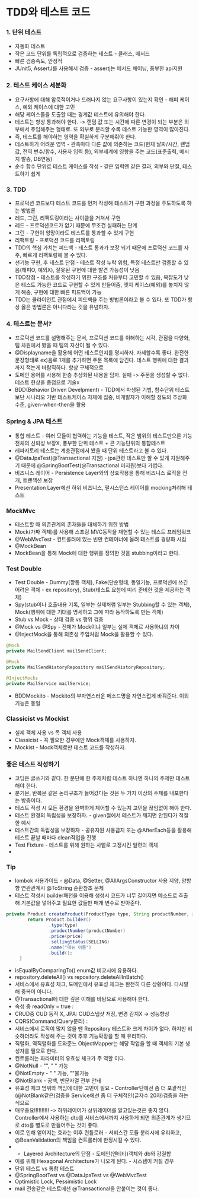 # TDD와 테스트 코드
### 1. 단위 테스트
+ 자동화 테스트
+ 작은 코드 단위를 독립적으로 검증하는 테스트 - 클래스, 메서드
+ 빠른 검증속도, 안정적
+ JUnit5, AssertJ를 사용해서 검증 - assertj는 메서드 체이닝, 풍부한 api지원

### 2. 테스트 케이스 세분화
+ 요구사항에 대해 암묵적이거나 드러나지 않는 요구사항이 있는지 확인 - 해피 케이스, 예외 케이스에 대한 고민
+ 해당 케이스들을 도출할 때는 경계값 테스트에 유의해야 한다.
+ 테스트는 항상 통과해야 한다. -> 랜덤 값 또는 시간에 따른 변경이 되는 부분은 외부에서 주입해주는 형태로. 또 외부로 분리할 수록 테스트 가능한 영역이 많아진다.
+ 즉, 테스트를 해야하는 영역을 확실하게 구분해줘야 한다.
+ 테스트하기 어려운 영역 - 관측마다 다른 값에 의존하는 코드(현재 날짜/시간, 랜덤 값, 전역 변수/함수, 사용자 입력 등), 외부세계에 영향을 주는 코드(표준출력, 메시지 발송, DB연동)
+ 순수 함수 단위로 테스트 케이스를 작성 - 같은 입력엔 같은 결과, 외부와 단절, 테스트하기 쉽게

### 3. TDD
+ 프로덕션 코드보다 테스트 코드를 먼저 작성해 테스트가 구현 과정을 주도하도록 하는 방법론
+ 레드, 그린, 리팩토링이라는 사이클을 거쳐서 구현 
+ 레드 - 프로덕션코드가 없기 때문에 무조건 실패하는 단계
+ 그린 - 구현이 엉망이라도 테스트를 통과할 수 있게 구현
+ 리팩토링 - 프로덕션 코드를 리팩토링
+ TDD의 핵심 가치는 피드백 - 테스트 통과가 보장 되기 때문에 프로덕션 코드를 자주, 빠르게 리팩토링해 볼 수 있다.
+ 선기능 구현, 후 테스트 단점 - 테스트 작성 누락 위험, 특정 테스트만 검증할 수 있음(해피O, 예외X), 잘못된 구현에 대한 발견 가능성이 낮음
+ TDD장점 - 테스트를 작성하기 위한 구조를 처음부터 고민할 수 있음, 복잡도가 낮은 테스트 가능한 코드로 구현할 수 있게 만들어줌, 엣지 케이스(예외)를 놓치지 않게 해줌, 구현에 대한 빠른 피드백이 가능
+ TDD는 클라이언트 관점에서 피드백을 주는 방법론이라고 볼 수 있다. 또 TDD가 항상 옳은 방법론은 아니다라는 것을 유념하자.

### 4. 테스트는 문서?
+ 프로덕션 코드를 설명해주는 문서, 프로덕션 코드를 이해하는 시각, 관점을 다양화, 팀 차원에서 봤을 때 팀의 자산이 될 수 있다.
+ @Displayname을 활용해 어떤 테스트인지를 명시하자. 자세할수록 좋다. 완전한 문장형태로 ex)음료 1개를 추가하면 주문 목록에 담긴다. 테스트 행위에 대한 결과까지 적는게 바람직하다. 항상 구체적으로
+ 도메인 용어를 사용해 한층 추상화된 내용을 담자. 실패 -> 주문을 생성할 수 없다. 테스트 현상을 중점으로 기술x
+ BDD(Behavior Driven Develpment) - TDD에서 파생된 기법, 함수단위 테스트보단 시나리오 기반 테스트케이스 자체에 집중, 비개발자가 이해할 정도의 추상화 수준, given-when-then을 활용

### Spring & JPA 테스트
+ 통합 테스트 - 여러 모듈이 협력하는 기능을 테스트, 작은 범위의 테스트만으론 기능 전체의 신뢰성 보장X, 풍부한 단위 테스트 + 큰 기능단위의 통합테스트
+ 레파지토리 테스트는 계층관점에서 봤을 때 단위 테스트라고 볼 수 있다.
+ @DataJpaTest(@Transactional 지원) - jpa관련 테스트만 할 수 있게 지원해주기 때문에 @SpringBootTest(@Transactional 미지원)보다 가볍다.
+ 비즈니스 레이어 - Persistence Layer와의 상호작용을 통해 비즈니스 로직을 전개, 트랜잭션 보장
+ Presentation Layer에선 하위 비즈니스, 펄시스턴스 레이어를 mocking처리해 테스트

### MockMvc
+ 테스트할 때 의존관계의 존재들을 대체하기 위한 방법
+ Mock(가짜 객체)를 사용해 스프링 MVC동작을 재현할 수 있는 테스트 프레임워크
+ @WebMvcTest - 컨트롤러에 있는 빈만 컨테이너에 올려 테스트를 경량화 시킴
+ @MockBean
+ MockBean을 통해 Mock에 대한 행위를 정의한 것을 stubbing이라고 한다.

### Test Double
+ Test Double - Dummy(깡통 객체), Fake(단순형태, 동일기능, 프로덕션에 쓰긴 어려운 객체 - ex repository), Stub(테스트 요청에 미리 준비한 것을 제공하는 객체)
+ Spy(stub이나 호출내용 기록, 일부는 실제처럼 일부는 Stubbing할 수 있는 객체), Mock(행위에 대한 기대를 명세하고 그에 따라 동작하도록 만든 객체)
+ Stub vs Mock - 상태 검증 vs 행위 검증
+ @Mock vs @Spy - 전체가 Mock이냐 일부는 실제 객체르 사용하냐의 차이
+ @InjectMock을 통해 의존성 주입처럼 Mock을 활용할 수 있다.
```java
@Mock
private MailSendClient mailSendClient;

@Mock
private MailSendHistoryRepository mailSendHistoryRepository;

@InjectMocks
private MailService mailService;
```
+ BDDMockito - Mockito의 부자연스러운 메소드명을 자연스럽게 바꿔준다. 이외 기능은 동일

### Classicist vs Mockist
+ 실제 객체 사용 vs 목 객체 사용
+ Classicist - 꼭 필요한 경우에만 Mock객체를 사용하자.
+ Mockist - Mock객체로만 테스트 코드를 작성하자.

### 좋은 테스트 작성하기
+ 코딩은 글쓰기와 같다. 한 문단에 한 주제처럼 테스트 하나엔 하나의 주제만 테스트해야 한다.
+ 분기문, 반복문 같은 논리구조가 들어갔다는 것은 두 가지 이상의 주제를 내포한다는 방증이다.
+ 테스트 작성 시 모든 환경을 완벽하게 제어할 수 있는지 고민을 끊임없이 해야 한다.
+ 테스트 환경의 독립성을 보장하자. - given절에서 테스트가 깨지면 안된다가 적절한 예시 
+ 테스트간의 독립성을 보장하자 - 공유자원 사용금지 또는 @AfterEach등을 활용해 테스트 끝날 때마다 clean작업을 진행
+ Test Fixture - 테스트를 위해 원하는 사앹로 고정시킨 일련의 객체
+ 

### Tip
+ lombok 사용가이드 - @Data, @Setter, @AllArgsConstructor 사용 지양, 양방향 연관관계시 @ToString 순환참조 문제
+ 테스트 작성시  builder패턴을 이용해 생성시 코드가 너무 길어지면 메소드로 추출해 기본값을 넣어주고 필요한 값들만 매개 변수로 받아준다.
```java
private Product createProduct(ProductType type, String productNumber, int price) {
        return Product.builder()
                .type(type)
                .productNumber(productNumber)
                .price(price)
                .sellingStatus(SELLING)
                .name("메뉴 이름")
                .build();
     }
```
+ isEqualByComparingTo() enum값 비교시에 유용하다.
+ repository.deleteAll() vs repository.deleteAllInBatch()
+ 서비스에서 유효성 체크, 도메인에서 유효성 체크는 완전히 다른 상황이다. 다시말해 중복이 아니다.
+ @Transactional에 대한 깊은 이해를 바탕으로 사용해야 한다.
+ 속성 중 readOnly = true : 
+ CRUD중 CUD 동작 X, JPA: CUD스냅샷 저장, 변경 감지X -> 성능향상
+ CQRS(Command/Query분리) : 
+ 서비스에서 로직이 많지 않을 땐 Repository 테스트와 크게 차이가 없다. 하지만 비슷하더라도 작성해 주는 것이 추후 기능확장을 할 때 유리하다.
+ 직렬화, 역직렬화를 도와준느 ObjectMapper는 해당 작업을 할 때 객체의 기본 생성자를 필요로 한다.
+ 컨트롤러는 파라미터의 유효성 체크가 주 역할 이다.
+ @NotNull - "", " " 가능
+ @NotEmpty - " " 가능, ""불가능
+ @NotBlank - 공백, 빈문자열 전부 안돼
+ 유효성 체크 범위와 책임에 대한 고민이 필요 - Controller단에선 좀 더 포괄적인(@NotBlank같은)검증을 Service에선 좀 더 구체적인(글자수 20자)검증을 하는 식으로
+ 매우중요!!!!!!!!!! -> 하위레이어가 상위레이어를 알고있는것은 좋지 않다. Controller에서 사용하는 dto를 서비스에서까지 사용하게 되면 의존관계가 생기므로 dto를 별도로 만들어주는 것이 좋다.
+ 이로 인해 얻어지는 효과는 이후 컨틀로러 - 서비스간 모듈 분리시에 유리하고, @BeanValidation의 책임을 컨트롤러에 한정시킬 수 있다.
+ + Layered Architecture의 단점 - 도메인(엔티티)객체와 db와 강결합
+ 이를 위해 Hexagonal Architecture가 나오게 된다. - 시스템이 커질 경우
+ 단위 테스트 vs 통합 테스트
+ @SpringBootTest vs @DataJpaTest vs @WebMvcTest
+ Optimistic Lock, Pessimistic Lock
+ mail 전송같은 테스트에선 @Transactional을 안붙이는 것이 좋다.